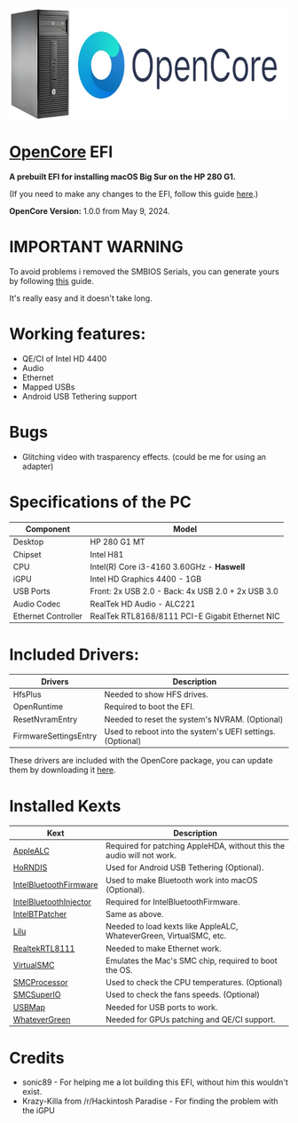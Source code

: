 <img src="/Docs/Logo.jpg" width="700" height="200"/>

# [OpenCore](https://github.com/acidanthera/OpenCorePkg) EFI

**A prebuilt EFI for installing macOS Big Sur on the HP 280 G1.**

(If you need to make any changes to the EFI, follow this guide [here](https://dortania.github.io/OpenCore-Install-Guide/).)

**OpenCore Version:** 1.0.0 from May 9, 2024.

# IMPORTANT WARNING

To avoid problems i removed the SMBIOS Serials, you can generate yours by following [this](https://dortania.github.io/OpenCore-Install-Guide/config.plist/haswell.html#platforminfo) guide.

It's really easy and it doesn't take long.

# Working features:

- QE/CI of Intel HD 4400
- Audio
- Ethernet
- Mapped USBs
- Android USB Tethering support

# Bugs

- Glitching video with trasparency effects. (could be me for using an adapter)

# Specifications of the PC

Component | Model
--- | --- 
Desktop | HP 280 G1 MT
Chipset | Intel H81
CPU |  Intel(R) Core i3-4160 3.60GHz - **Haswell**
iGPU | Intel HD Graphics 4400 - 1GB
USB Ports | Front: 2x USB 2.0 - Back: 4x USB 2.0 + 2x USB 3.0
Audio Codec | RealTek HD Audio - ALC221
Ethernet Controller | RealTek RTL8168/8111 PCI-E Gigabit Ethernet NIC

# Included Drivers:

Drivers | Description
--- | ---
HfsPlus | Needed to show HFS drives.
OpenRuntime | Required to boot the EFI.
ResetNvramEntry | Needed to reset the system's NVRAM. (Optional) 
FirmwareSettingsEntry | Used to reboot into the system's UEFI settings. (Optional)

These drivers are included with the OpenCore package, you can update them by downloading it [here](https://github.com/acidanthera/OpenCorePkg/releases/).

# Installed Kexts

Kext | Description
--- | ---
[AppleALC](https://github.com/acidanthera/AppleALC/releases) | Required for patching AppleHDA, without this the audio will not work.
[HoRNDIS](https://github.com/jwise/HoRNDIS/releases/) | Used for Android USB Tethering (Optional).
[IntelBluetoothFirmware](https://github.com/OpenIntelWireless/IntelBluetoothFirmware/releases/) | Used to make Bluetooth work into macOS (Optional).
[IntelBluetoothInjector](https://github.com/OpenIntelWireless/IntelBluetoothFirmware/releases/) | Required for IntelBluetoothFirmware.
[IntelBTPatcher](https://github.com/OpenIntelWireless/IntelBluetoothFirmware/releases/) | Same as above.
[Lilu](https://github.com/acidanthera/Lilu/releases) | Needed to load kexts like AppleALC, WhateverGreen, VirtualSMC, etc.
[RealtekRTL8111](https://github.com/Mieze/RTL8111_driver_for_OS_X/release) | Needed to make Ethernet work.
[VirtualSMC](https://github.com/acidanthera/VirtualSMC/releases) | Emulates the Mac's SMC chip, required to boot the OS.
[SMCProcessor](https://github.com/acidanthera/VirtualSMC/releases) | Used to check the CPU temperatures. (Optional)
[SMCSuperIO](https://github.com/acidanthera/VirtualSMC/releases) | Used to check the fans speeds. (Optional)
[USBMap](https://github.com/corpnewt/USBMap) | Needed for USB ports to work.
[WhateverGreen](https://github.com/acidanthera/WhateverGreen/releases/) | Needed for GPUs patching and QE/CI support.

# Credits

- sonic89 - For helping me a lot building this EFI, without him this wouldn't exist.
- Krazy-Killa from /r/Hackintosh Paradise - For finding the problem with the iGPU


